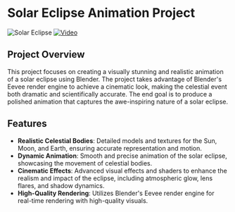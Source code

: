 # Solar Eclipse Animation Project
![Solar Eclipse](eclp.png)
[![Video](https://img.shields.io/badge/Animation-darkblue)](https://www.instagram.com/reel/C50xaYdsj3y/?utm_source=ig_web_copy_link&igsh=MzRlODBiNWFlZA==)
## Project Overview

This project focuses on creating a visually stunning and realistic animation of a solar eclipse using Blender. The project takes advantage of Blender's Eevee render engine to achieve a cinematic look, making the celestial event both dramatic and scientifically accurate. The end goal is to produce a polished animation that captures the awe-inspiring nature of a solar eclipse.

## Features

- **Realistic Celestial Bodies**: Detailed models and textures for the Sun, Moon, and Earth, ensuring accurate representation and motion.
- **Dynamic Animation**: Smooth and precise animation of the solar eclipse, showcasing the movement of celestial bodies.
- **Cinematic Effects**: Advanced visual effects and shaders to enhance the realism and impact of the eclipse, including atmospheric glow, lens flares, and shadow dynamics.
- **High-Quality Rendering**: Utilizes Blender's Eevee render engine for real-time rendering with high-quality visuals.
